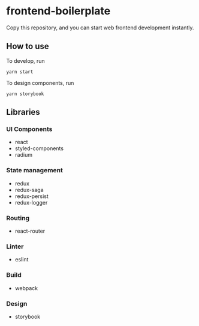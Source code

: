 # frontend-boilerplate

Copy this repository, and you can start web frontend development instantly.

## How to use

To develop, run

    yarn start

To design components, run

    yarn storybook

## Libraries

### UI Components

* react
* styled-components
* radium

### State management

* redux
* redux-saga
* redux-persist
* redux-logger

### Routing

* react-router

### Linter

* eslint

### Build

* webpack

### Design

* storybook
